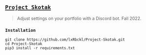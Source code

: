 ## [`Project Skotak`](http://lxrbckl.com/Project-Skotak)
> Adjust settings on your portfolio with a Discord bot. Fall 2022.



### `Installation`
```
git clone https://github.com/lxRbckl/Project-Skotak.git
cd Project-Skotak
pip3 install -r requirements.txt
```
